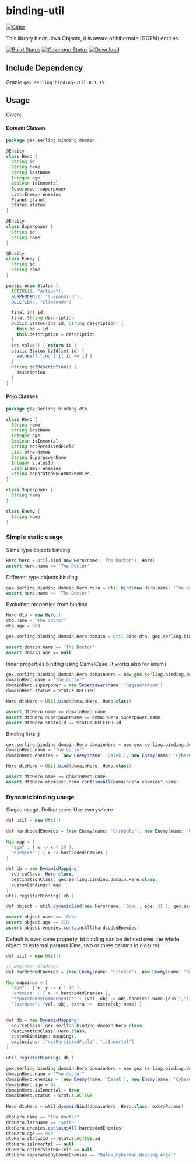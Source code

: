 binding-util
============

[![Gitter](https://badges.gitter.im/Join%20Chat.svg)](https://gitter.im/gextech/binding-util?utm_source=badge&utm_medium=badge&utm_campaign=pr-badge&utm_content=badge)

This library binds Java Objects, it is aware of hibernate (GORM) entities

[![Build Status](https://travis-ci.org/gextech/binding-util.svg?branch=master)](https://travis-ci.org/gextech/binding-util)
[![Coverage Status](https://img.shields.io/coveralls/gextech/binding-util.svg)](https://coveralls.io/r/gextech/binding-util?branch=master)
[ ![Download](https://api.bintray.com/packages/gextech/oss/binding-util/images/download.svg) ](https://bintray.com/gextech/oss/binding-util/_latestVersion)


Include Dependency
--------------------

Gradle `gex.serling:binding-util:0.1.15`


Usage
------

Given:

#### Domain Classes

```groovy
package gex.serling.binding.domain

@Entity
class Hero {
  String id
  String name
  String lastName
  Integer age
  Boolean isInmortal
  Superpower superpower
  List<Enemy> enemies
  Planet planet
  Status status
}

@Entity
class Superpower {
  String id
  String name
}

@Entity
class Enemy {
  String id
  String name
}

public enum Status {
  ACTIVE(1, "Activo"),
  SUSPENDED(2, "Suspendido"),
  DELETED(3, "Eliminado")

  final int id
  final String description
  public Status(int id, String description) {
    this.id = id
    this.description = description
  }
  int value() { return id }
  static Status byId(int id) {
    values().find { it.id == id }
  }
  String getDescription() {
    description
  }
}

```

#### Pojo Classes

```groovy
package gex.serling.binding.dto

class Hero {
  String name
  String lastName
  Integer age
  Boolean isInmortal
  String notPersistedField
  List otherNames
  String SuperpowerName
  Integer statusId
  List<Enemy> enemies
  String separatedByCommaEnemies
}

class Superpower {
  String name
}

class Enemy {
  String name
}

```


### Simple static usage

Same type objects binding

```groovy
Hero hero = Util.bind(new Hero(name: 'The Doctor'), Hero)
assert hero.name == 'The Doctor'
```

Different type objects binding

```groovy
gex.serling.binding.domain.Hero hero = Util.bind(new Hero(name: 'The Doctor'), gex.serling.binding.domain.Hero)
assert hero.name == 'The Doctor'
```

Excluding properties from binding

```groovy
Hero dto = new Hero()
dto.name = "The doctor"
dto.age = 904

gex.serling.binding.domain.Hero domain = Util.bind(dto, gex.serling.binding.domain.Hero.class, ['age'])

assert domain.name == 'The Doctor'
assert domain.age == null
```

Inner properties binding using CamelCase. It works also for enums

```groovy
gex.serling.binding.domain.Hero domainHero = new gex.serling.binding.domain.Hero()
domainHero.name = "The doctor"
domainHero.superpower = new Superpower(name: 'Regeneration')
domainHero.status = Status.DELETED

Hero dtoHero = Util.bind(domainHero, Hero.class)

assert dtoHero.name == domainHero.name
assert dtoHero.superpowerName == domainHero.superpower.name
assert dtoHero.statusId == Status.DELETED.id
```

Binding lists :)

```groovy
gex.serling.binding.domain.Hero domainHero = new gex.serling.binding.domain.Hero()
domainHero.name = "The doctor"
domainHero.enemies = [new Enemy(name: 'Dalek'), new Enemy(name: 'Cyberman'), new Enemy(name: 'Weeping Angel')]

Hero dtoHero = Util.bind(domainHero, Hero.class)

assert dtoHero.name == domainHero.name
assert dtoHero.enemies*.name.containsAll(domainHero.enemies*.name)
```

### Dynamic binding usage

Simple usage. Define once. Use everywhere

```groovy
def util = new Util()

def hardcodedEnemies = [new Enemy(name: 'OtroDale'), new Enemy(name: 'OtroCyberman'), new Enemy(name: 'Otro Weeping Ange')]
      
Map map = [ 
  "age" : { x -> x * 10 },
  "enemies" : { x -> hardcodedEnemies }
]

def cb = new DynamicMapping(
  sourceClass: Hero.class,  
  destinationClass: gex.serling.binding.domain.Hero.class,
  customBindings: map 
)
util.registerBinding( cb )

def object = util.dynamicBind(new Hero(name: 'Goku', age: 21 ), gex.serling.binding.domain.Hero)

assert object.name == 'Goku'
assert object.age == 210
assert object.enemies.containsAll(hardcodedEnemies)
```

Default is over same property, bt binding can be defined over the whole object or external params (One, two or three params in closure)

```groovy
def util = new Util()

// Register bindings
def hardcodedEnemies = [new Enemy(name: 'Silence'), new Enemy(name: 'Dark')]

Map mappings = [
  "age" : { x, y -> x * 10 },
  "enemies" : { x -> hardcodedEnemies },
  "separatedByCommaEnemies" : {val, obj -> obj.enemies*.name.join(",")},
  "lastName": {val, obj, extra ->  extra[obj.name] }
 ]

def db = new DynamicMapping(
  sourceClass: gex.serling.binding.domain.Hero.class,
  destinationClass: Hero.class,
  customBindings: mappings,
  exclusions: ["notPersistedField", "isInmortal"]
)

util.registerBinding( db )

gex.serling.binding.domain.Hero domainHero = new gex.serling.binding.domain.Hero()
domainHero.name = "The doctor"
domainHero.enemies = [new Enemy(name: 'Dalek'), new Enemy(name: 'Cyberman'), new Enemy(name: 'Weeping Angel')]
domainHero.age = 94
domainHero.isInmortal = true
domainHero.status = Status.ACTIVE
    
Hero dtoHero = util.dynamicBind(domainHero, Hero.class, extraParams)

dtoHero.name == "The doctor"
dtoHero.lastName == 'Smith'
dtoHero.enemies.containsAll(hardcodedEnemies)
dtoHero.age == 940
dtoHero.statusId == Status.ACTIVE.id
dtoHero.isInmortal == null
dtoHero.notPersistedField == null
dtoHero.separatedByCommaEnemies == "Dalek,Cyberman,Weeping Angel"
```


